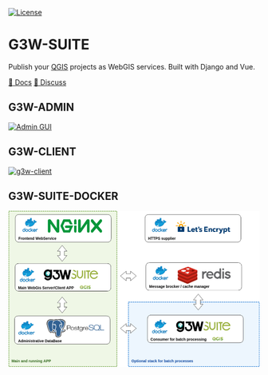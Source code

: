 <!--

**Here are some ideas to get you started:**

🙋‍♀️ A short introduction - what is your organization all about?
🌈 Contribution guidelines - how can the community get involved?
👩‍💻 Useful resources - where can the community find your docs? Is there anything else the community should know?
🍿 Fun facts - what does your team eat for breakfast?
🧙 Remember, you can do mighty things with the power of [Markdown](https://docs.github.com/github/writing-on-github/getting-started-with-writing-and-formatting-on-github/basic-writing-and-formatting-syntax)
-->

[![License](https://img.shields.io/badge/license-MPL%202-blue.svg?style=flat)](LICENSE) 

# G3W-SUITE

Publish your [QGIS](https://qgis.org) projects as WebGIS services. Built with Django and Vue.

[📖 Docs](https://g3w-suite.readthedocs.io/) [💬 Discuss](https://github.com/g3w-suite/community/discussions)

## G3W-ADMIN

<p dir="auto">
  <a href="https://github.com/g3w-suite/g3w-admin">
    <img src="https://user-images.githubusercontent.com/9614886/189155796-6feff629-b500-4e38-b7c2-d98b53ae7564.png" alt="Admin GUI" style="max-width: 100%;">
  </a>
</p>

## G3W-CLIENT

<p dir="auto">
  <a href="https://github.com/g3w-suite/g3w-client">
    <img src="https://g3w-suite.readthedocs.io/en/latest/_images/g3wclient_interface.png" alt="g3w-client" style="max-width: 100%;">
  </a>
</p>

## G3W-SUITE-DOCKER

<p dir="auto">
  <a href="https://github.com/g3w-suite/g3w-suite-docker">
    <img src="https://github.com/g3w-suite/g3w-suite-docker/raw/dev/docs/img/docker.png" alt="Docker structure" style="max-width: 100%;">
  </a>
</p>
